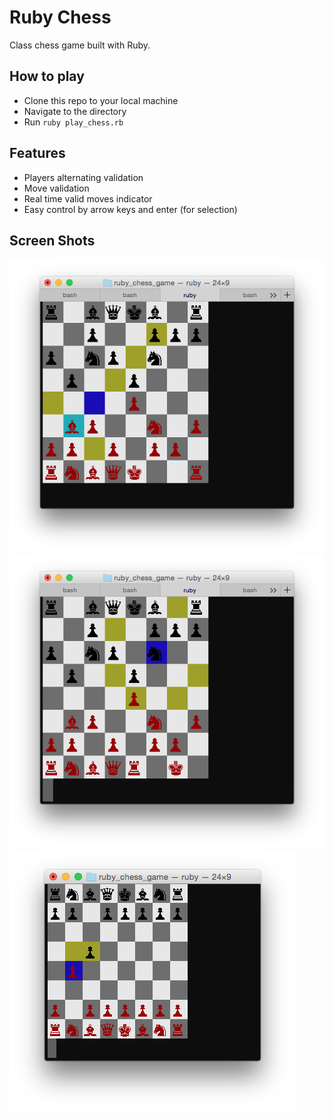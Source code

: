 # Ruby Chess
Class chess game built with Ruby.

## How to play
- Clone this repo to your local machine
- Navigate to the directory
- Run `ruby play_chess.rb`

## Features
- Players alternating validation
- Move validation
- Real time valid moves indicator
- Easy control by arrow keys and enter (for selection)

## Screen Shots
![one]
![two]
![three]

[one]: ./screenshots/1.png
[two]: ./screenshots/2.png
[three]: ./screenshots/3.png